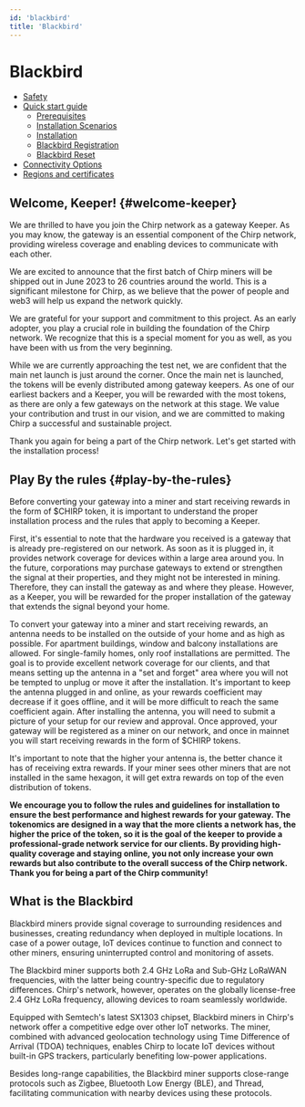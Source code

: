 ```yaml
---
id: 'blackbird'
title: 'Blackbird'
---
```


# Blackbird

- [Safety](Safety/safety)
- [Quick start guide](Quick%20start%20guide/0-quickstart)
  - [Prerequisites](Quick%20start%20guide/1-prerequisites)
  - [Installation Scenarios](Quick%20start%20guide/2-installation-scenarios)
  - [Installation](Quick%20start%20guide/3-installation)
  - [Blackbird Registration](Quick%20start%20guide/4-registration)
  - [Blackbird Reset](Quick%20start%20guide/5-resetgateway)
- [Connectivity Options](connectivity)
- [Regions and certificates](Regions%20and%20certificates/0-regions)

## Welcome, Keeper! {#welcome-keeper}

We are thrilled to have you join the Chirp network as a gateway Keeper. As you may know, the gateway is an essential component of the Chirp network, providing wireless coverage and enabling devices to communicate with each other.

We are excited to announce that the first batch of Chirp miners will be shipped out in June 2023 to 26 countries around the world. This is a significant milestone for Chirp, as we believe that the power of people and web3 will help us expand the network quickly.

We are grateful for your support and commitment to this project. As an early adopter, you play a crucial role in building the foundation of the Chirp network. We recognize that this is a special moment for you as well, as you have been with us from the very beginning.

While we are currently approaching the test net, we are confident that the main net launch is just around the corner. Once the main net is launched, the tokens will be evenly distributed among gateway keepers. As one of our earliest backers and a Keeper, you will be rewarded with the most tokens, as there are only a few gateways on the network at this stage. We value your contribution and trust in our vision, and we are committed to making Chirp a successful and sustainable project.

Thank you again for being a part of the Chirp network. Let's get started with the installation process!

## Play By the rules {#play-by-the-rules}

Before converting your gateway into a miner and start receiving rewards in the form of $CHIRP token, it is important to understand the proper installation process and the rules that apply to becoming a Keeper.

First, it's essential to note that the hardware you received is a gateway that is already pre-registered on our network. As soon as it is plugged in, it provides network coverage for devices within a large area around you. In the future, corporations may purchase gateways to extend or strengthen the signal at their properties, and they might not be interested in mining. Therefore, they can install the gateway as and where they please. However, as a Keeper, you will be rewarded for the proper installation of the gateway that extends the signal beyond your home.

To convert your gateway into a miner and start receiving rewards, an antenna needs to be installed on the outside of your home and as high as possible. For apartment buildings, window and balcony installations are allowed. For single-family homes, only roof installations are permitted. The goal is to provide excellent network coverage for our clients, and that means setting up the antenna in a "set and forget" area where you will not be tempted to unplug or move it after the installation. It's important to keep the antenna plugged in and online, as your rewards coefficient may decrease if it goes offline, and it will be more difficult to reach the same coefficient again. After installing the antenna, you will need to submit a picture of your setup for our review and approval. Once approved, your gateway will be registered as a miner on our network, and once in mainnet  you will start receiving rewards in the form of $CHIRP tokens.

It's important to note that the higher your antenna is, the better chance it has of receiving extra rewards. If your miner sees other miners that are not installed in the same hexagon, it will get extra rewards on top of the even distribution of tokens.

**We encourage you to follow the rules and guidelines for installation to ensure the best performance and highest rewards for your gateway. The tokenomics are designed in a way that the more clients a network has, the higher the price of the token, so it is the goal of the keeper to provide a professional-grade network service for our clients. By providing high-quality coverage and staying online, you not only increase your own rewards but also contribute to the overall success of the Chirp network. Thank you for being a part of the Chirp community!**

## What is the Blackbird

Blackbird miners provide signal coverage to surrounding residences and businesses, creating redundancy when deployed in multiple locations. In case of a power outage, IoT devices continue to function and connect to other miners, ensuring uninterrupted control and monitoring of assets.

The Blackbird miner supports both 2.4 GHz LoRa and Sub-GHz LoRaWAN frequencies, with the latter being country-specific due to regulatory differences. Chirp's network, however, operates on the globally license-free 2.4 GHz LoRa frequency, allowing devices to roam seamlessly worldwide.

Equipped with Semtech's latest SX1303 chipset, Blackbird miners in Chirp's network offer a competitive edge over other IoT networks. The miner, combined with advanced geolocation technology using Time Difference of Arrival (TDOA) techniques, enables Chirp to locate IoT devices without built-in GPS trackers, particularly benefiting low-power applications.

Besides long-range capabilities, the Blackbird miner supports close-range protocols such as Zigbee, Bluetooth Low Energy (BLE), and Thread, facilitating communication with nearby devices using these protocols.
